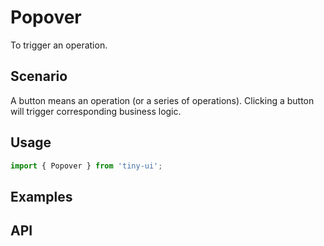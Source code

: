 # Popover

To trigger an operation.

## Scenario

A button means an operation (or a series of operations). Clicking a button will trigger corresponding business logic.

## Usage

```js
import { Popover } from 'tiny-ui';
```

## Examples

<layout>
  <column>
    
  </column>
  <column>
    
  </column>
</layout>

## API


